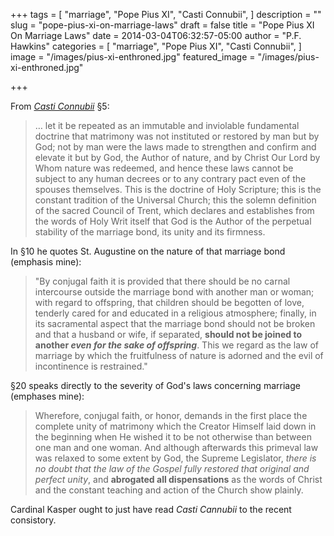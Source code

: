 +++
tags = [
  "marriage",
  "Pope Pius XI",
  "Casti Connubii",
]
description = ""
slug = "pope-pius-xi-on-marriage-laws"
draft = false
title = "Pope Pius XI On Marriage Laws"
date = 2014-03-04T06:32:57-05:00
author = "P.F. Hawkins"
categories = [
  "marriage",
  "Pope Pius XI",
  "Casti Connubii",
]
image = "/images/pius-xi-enthroned.jpg"
featured_image = "/images/pius-xi-enthroned.jpg"

+++

From *[Casti Connubii](http://www.papalencyclicals.net/Pius11/P11CASTI.HTM)* §5:

> … let it be repeated as an immutable and inviolable fundamental doctrine that matrimony was not instituted or restored by man but by God; not by man were the laws made to strengthen and confirm and elevate it but by God, the Author of nature, and by Christ Our Lord by Whom nature was redeemed, and hence these laws cannot be subject to any human decrees or to any contrary pact even of the spouses themselves. This is the doctrine of Holy Scripture; this is the constant tradition of the Universal Church; this the solemn definition of the sacred Council of Trent, which declares and establishes from the words of Holy Writ itself that God is the Author of the perpetual stability of the marriage bond, its unity and its firmness.

In §10 he quotes St. Augustine on the nature of that marriage bond (emphasis mine):

> "By conjugal faith it is provided that there should be no carnal intercourse outside the marriage bond with another man or woman; with regard to offspring, that children should be begotten of love, tenderly cared for and educated in a religious atmosphere; finally, in its sacramental aspect that the marriage bond should not be broken and that a husband or wife, if separated, **should not be joined to another *even for the sake of offspring***. This we regard as the law of marriage by which the fruitfulness of nature is adorned and the evil of incontinence is restrained."

§20 speaks directly to the severity of God's laws concerning marriage (emphases mine):

> Wherefore, conjugal faith, or honor, demands in the first place the complete unity of matrimony which the Creator Himself laid down in the beginning when He wished it to be not otherwise than between one man and one woman. And although afterwards this primeval law was relaxed to some extent by God, the Supreme Legislator, *there is no doubt that the law of the Gospel fully restored that original and perfect unity*, and **abrogated all dispensations** as the words of Christ and the constant teaching and action of the Church show plainly.

Cardinal Kasper ought to just have read *Casti Cannubii* to the recent consistory.
